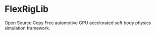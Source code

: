 # FlexRigLib
Open Source Copy Free automotive GPU accelorated soft body physics simulation framework.
